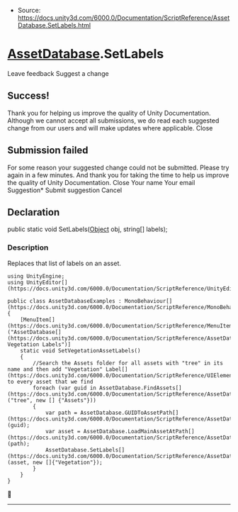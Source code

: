 * Source: https://docs.unity3d.com/6000.0/Documentation/ScriptReference/AssetDatabase.SetLabels.html

#  [AssetDatabase](https://docs.unity3d.com/6000.0/Documentation/ScriptReference/AssetDatabase.html).SetLabels
Leave feedback
Suggest a change
## Success!
Thank you for helping us improve the quality of Unity Documentation. Although we cannot accept all submissions, we do read each suggested change from our users and will make updates where applicable.
Close
## Submission failed
For some reason your suggested change could not be submitted. Please <a>try again</a> in a few minutes. And thank you for taking the time to help us improve the quality of Unity Documentation.
Close
Your name Your email Suggestion* Submit suggestion
Cancel
## Declaration
public static void SetLabels([Object](https://docs.unity3d.com/6000.0/Documentation/ScriptReference/Object.html) obj, string[] labels); 
### Description
Replaces that list of labels on an asset.
```
using UnityEngine;
using UnityEditor[](https://docs.unity3d.com/6000.0/Documentation/ScriptReference/UnityEditor.html);  
  
public class AssetDatabaseExamples : MonoBehaviour[](https://docs.unity3d.com/6000.0/Documentation/ScriptReference/MonoBehaviour.html)
{
    [MenuItem[](https://docs.unity3d.com/6000.0/Documentation/ScriptReference/MenuItem.html)("AssetDatabase[](https://docs.unity3d.com/6000.0/Documentation/ScriptReference/AssetDatabase.html)/Set Vegetation Labels")]
    static void SetVegetationAssetLabels()
    {
        //Search the Assets folder for all assets with "tree" in its name and then add "Vegetation" Label[](https://docs.unity3d.com/6000.0/Documentation/ScriptReference/UIElements.Label.html) to every asset that we find
        foreach (var guid in AssetDatabase.FindAssets[](https://docs.unity3d.com/6000.0/Documentation/ScriptReference/AssetDatabase.FindAssets.html)("tree", new [] {"Assets"}))
        {
            var path = AssetDatabase.GUIDToAssetPath[](https://docs.unity3d.com/6000.0/Documentation/ScriptReference/AssetDatabase.GUIDToAssetPath.html)(guid);
            var asset = AssetDatabase.LoadMainAssetAtPath[](https://docs.unity3d.com/6000.0/Documentation/ScriptReference/AssetDatabase.LoadMainAssetAtPath.html)(path);
            AssetDatabase.SetLabels[](https://docs.unity3d.com/6000.0/Documentation/ScriptReference/AssetDatabase.SetLabels.html)(asset, new []{"Vegetation"});
        }
    }
}
```

* * *
